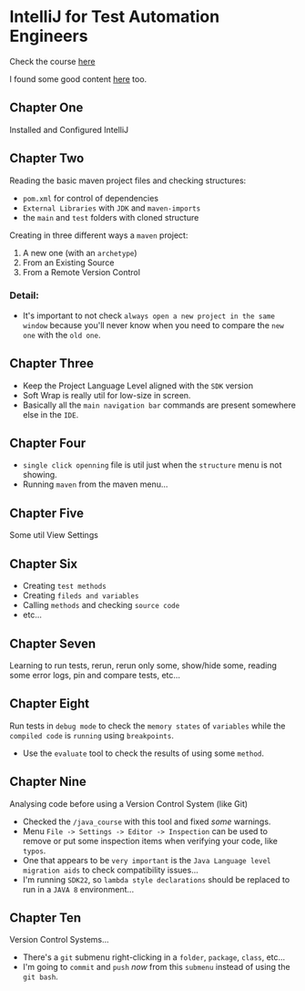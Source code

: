 # IntelliJ for Test Automation Engineers

Check the course [here](https://testautomationu.applitools.com/intellij/)

I found some good content [here](https://www.jetbrains.com/guide/java/tutorials/marco-codes-maven/multi-module-projects/) too.

## Chapter One
Installed and Configured IntelliJ

## Chapter Two

Reading the basic maven project files and checking structures:
- `pom.xml` for control of dependencies
- `External Libraries` with `JDK` and `maven-imports`
- the `main` and `test` folders with cloned structure

Creating in three different ways a `maven` project:
1. A new one (with an `archetype`)
2. From an Existing Source
3. From a Remote Version Control

### Detail:
- It's important to not check `always open a new project in the same window` because you'll never know when you need to compare the `new one` with the `old one`.

## Chapter Three

- Keep the Project Language Level aligned with the `SDK` version
- Soft Wrap is really util for low-size in screen.
- Basically all the `main navigation bar` commands are present somewhere else in the `IDE`.

## Chapter Four

- `single click openning` file is util just when the `structure` menu is not showing.
-  Running `maven` from the maven menu...

## Chapter Five
Some util View Settings

## Chapter Six
- Creating `test methods`
- Creating `fileds and variables`
- Calling `methods` and checking `source code`
- etc...
## Chapter Seven
Learning to run tests, rerun, rerun only some, show/hide some, reading some error logs, pin and compare tests, etc...

## Chapter Eight

Run tests in `debug mode` to check the `memory states` of `variables` while the `compiled code` is `running` using `breakpoints`.

- Use the `evaluate` tool to check the results of using some `method`.

## Chapter Nine

Analysing code before using a Version Control System (like Git)

- Checked the `/java_course` with this tool and fixed *some* warnings.
- Menu `File -> Settings -> Editor -> Inspection` can be used to remove or put some inspection items when verifying your code, like `typos`.
- One that appears to be `very important` is the `Java Language level migration aids` to check compatibility issues...
- I'm running `SDK22`, so `lambda style declarations` should be replaced to run in a `JAVA 8` environment...


## Chapter Ten

Version Control Systems...

- There's a `git` submenu right-clicking in a `folder`, `package`, `class`, etc...
- I'm going to `commit` and `push` *now* from this `submenu` instead of using the `git bash`.
